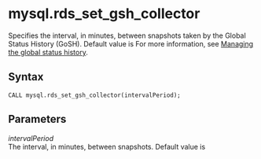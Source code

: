 # mysql\.rds\_set\_gsh\_collector<a name="mysql_rds_set_gsh_collector"></a>

Specifies the interval, in minutes, between snapshots taken by the Global Status History \(GoSH\)\. Default value is For more information, see [Managing the global status history](Appendix.MySQL.CommonDBATasks.md#Appendix.MySQL.CommonDBATasks.GoSH)\. 

## Syntax<a name="mysql_rds_set_gsh_collector-syntax"></a>

```
CALL mysql.rds_set_gsh_collector(intervalPeriod);
```

## Parameters<a name="mysql_rds_set_gsh_collector-parameters"></a>

 *intervalPeriod*   
The interval, in minutes, between snapshots\. Default value is 